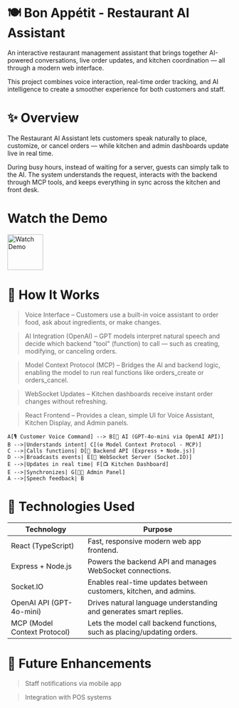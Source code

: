 # 🍽️ Bon Appétit - Restaurant AI Assistant

An interactive restaurant management assistant that brings together AI-powered conversations, live order updates, and kitchen coordination — all through a modern web interface.

This project combines voice interaction, real-time order tracking, and AI intelligence to create a smoother experience for both customers and staff.

# ✨ Overview

The Restaurant AI Assistant lets customers speak naturally to place, customize, or cancel orders — while kitchen and admin dashboards update live in real time.

During busy hours, instead of waiting for a server, guests can simply talk to the AI. The system understands the request, interacts with the backend through MCP tools, and keeps everything in sync across the kitchen and front desk.

# Watch the Demo
<a href="https://drive.google.com/file/d/1sXK7GhIB-pxYLbvUUU9VstuxAA_PhF1V/view?usp=sharing" target="_blank"> <img src="https://img.icons8.com/ios-filled/100/play-button-circled--v1.png" alt="Watch Demo" width="80"/> </a>

# 🧠 How It Works

> Voice Interface – Customers use a built-in voice assistant to order food, ask about ingredients, or make changes.

> AI Integration (OpenAI) – GPT models interpret natural speech and decide which backend "tool" (function) to call — such as creating, modifying, or canceling orders.

> Model Context Protocol (MCP) – Bridges the AI and backend logic, enabling the model to run real functions like orders_create or orders_cancel.

> WebSocket Updates – Kitchen dashboards receive instant order changes without refreshing.

> React Frontend – Provides a clean, simple UI for Voice Assistant, Kitchen Display, and Admin panels.

    A[🎙️ Customer Voice Command] --> B[🧠 AI (GPT-4o-mini via OpenAI API)]
    B -->|Understands intent| C[(⚙️ Model Context Protocol - MCP)]
    C -->|Calls functions| D[🍳 Backend API (Express + Node.js)]
    D -->|Broadcasts events| E[🔗 WebSocket Server (Socket.IO)]
    E -->|Updates in real time| F[📺 Kitchen Dashboard]
    E -->|Synchronizes| G[👩‍💼 Admin Panel]
    A -->|Speech feedback| B


# 🧩 Technologies Used
| Technology                | Purpose                                                             |
|---------------------------|---------------------------------------------------------------------|
| React (TypeScript)        | Fast, responsive modern web app frontend.                 |
| Express + Node.js         | Powers the backend API and manages WebSocket connections.           |
| Socket.IO                 | Enables real-time updates between customers, kitchen, and admins.   |
| OpenAI API (GPT-4o-mini)  | Drives natural language understanding and generates smart replies.  |
| MCP (Model Context Protocol) | Lets the model call backend functions, such as placing/updating orders. |


# 🚀 Future Enhancements

> Staff notifications via mobile app

> Integration with POS systems
